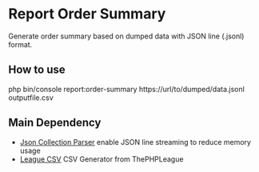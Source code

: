 # Report Order Summary
Generate order summary based on dumped data with JSON line (.jsonl) format.

## How to use
php bin/console report:order-summary https://url/to/dumped/data.jsonl outputfile.csv

## Main Dependency
- [Json Collection Parser](https://github.com/MAXakaWIZARD/JsonCollectionParser) enable JSON line streaming to reduce memory usage
- [League CSV](https://csv.thephpleague.com) CSV Generator from ThePHPLeague



